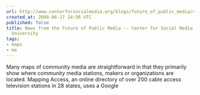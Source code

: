 ```yaml
---
url: http://www.centerforsocialmedia.org/blogs/future_of_public_media/community_media_hub/
created_at: 2008-06-17 14:56 UTC
published: false
title: News from the Future of Public Media -- Center for Social Media at American
  University
tags:
- maps
- me
---
```


Many maps of community media are straightforward in that they primarily show where community media stations, makers or organizations are located. Mapping Access, an online directory of over 200 cable access television stations in 28 states, uses a Google
